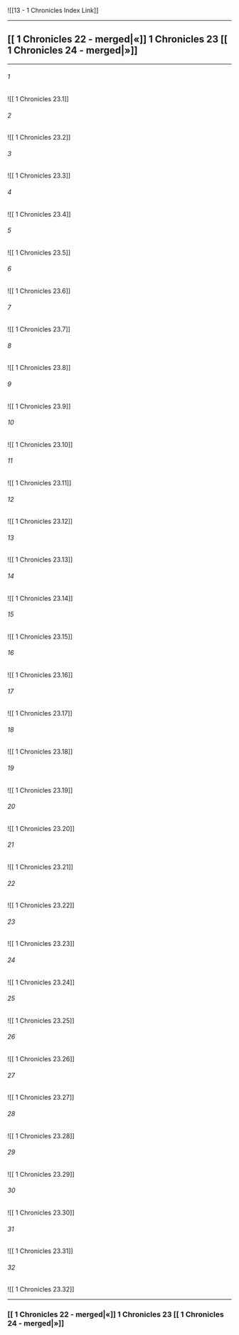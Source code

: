 ![[13 - 1 Chronicles Index Link]]

---
##  [[ 1 Chronicles 22 - merged|«]]  1 Chronicles 23 [[ 1 Chronicles 24 - merged|»]]

---

###### 1
![[ 1 Chronicles 23.1]] 

###### 2
![[ 1 Chronicles 23.2]] 

###### 3
![[ 1 Chronicles 23.3]] 

###### 4
![[ 1 Chronicles 23.4]]

###### 5 
![[ 1 Chronicles 23.5]] 

###### 6
![[ 1 Chronicles 23.6]] 

###### 7
![[ 1 Chronicles 23.7]] 

###### 8
![[ 1 Chronicles 23.8]] 

###### 9
![[ 1 Chronicles 23.9]] 

###### 10
![[ 1 Chronicles 23.10]] 

###### 11
![[ 1 Chronicles 23.11]] 

###### 12
![[ 1 Chronicles 23.12]]

###### 13
![[ 1 Chronicles 23.13]] 

###### 14
![[ 1 Chronicles 23.14]] 

###### 15
![[ 1 Chronicles 23.15]]

###### 16
![[ 1 Chronicles 23.16]] 

###### 17
![[ 1 Chronicles 23.17]]

###### 18
![[ 1 Chronicles 23.18]] 

###### 19
![[ 1 Chronicles 23.19]] 

###### 20
![[ 1 Chronicles 23.20]]

###### 21
![[ 1 Chronicles 23.21]] 

###### 22
![[ 1 Chronicles 23.22]] 

###### 23
![[ 1 Chronicles 23.23]]

###### 24
![[ 1 Chronicles 23.24]] 

###### 25
![[ 1 Chronicles 23.25]]

###### 26
![[ 1 Chronicles 23.26]] 

###### 27
![[ 1 Chronicles 23.27]] 

###### 28
![[ 1 Chronicles 23.28]]

###### 29
![[ 1 Chronicles 23.29]] 

###### 30
![[ 1 Chronicles 23.30]] 

###### 31
![[ 1 Chronicles 23.31]] 

###### 32
![[ 1 Chronicles 23.32]] 


---
###  [[ 1 Chronicles 22 - merged|«]]  1 Chronicles 23 [[ 1 Chronicles 24 - merged|»]]